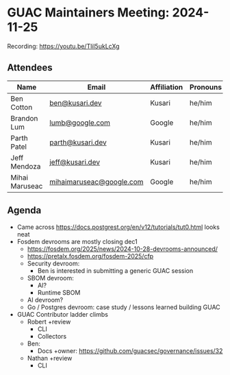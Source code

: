 # GUAC Maintainers Meeting: 2024-11-25

Recording: https://youtu.be/Tlil5ukLcXg

## Attendees

| Name | Email | Affiliation | Pronouns
| ---- | ----- | ----------- | --------
| Ben Cotton | ben@kusari.dev | Kusari | he/him
| Brandon Lum | lumb@google.com | Google | he/him
| Parth Patel | parth@kusari.dev | Kusari | he/him
| Jeff Mendoza | jeff@kusari.dev | Kusari |he/him
| Mihai Maruseac | mihaimaruseac@google.com | Google | he/him

## Agenda

* Came across https://docs.postgrest.org/en/v12/tutorials/tut0.html looks neat
* Fosdem devrooms are mostly closing dec1
    * https://fosdem.org/2025/news/2024-10-28-devrooms-announced/
    * https://pretalx.fosdem.org/fosdem-2025/cfp  
    * Security devroom:
        * Ben is interested in submitting a generic GUAC session
    * SBOM devroom:
        * AI?
        * Runtime SBOM
    * AI devroom?
    * Go / Postgres devroom: case study / lessons learned building GUAC
* GUAC Contributor ladder climbs
    * Robert +review
        * CLI
        * Collectors
    * Ben:
        * Docs +owner: https://github.com/guacsec/governance/issues/32
    * Nathan +review
        * CLI
